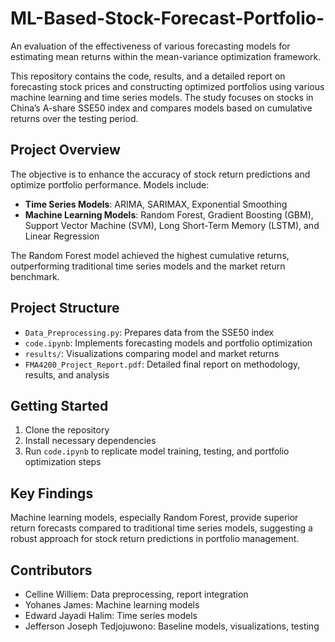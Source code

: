 # ML-Based-Stock-Forecast-Portfolio-
An evaluation of the effectiveness of various forecasting models for estimating mean returns within the mean-variance optimization framework.

This repository contains the code, results, and a detailed report on forecasting stock prices and constructing optimized portfolios using various machine learning and time series models. The study focuses on stocks in China’s A-share SSE50 index and compares models based on cumulative returns over the testing period.

## Project Overview
The objective is to enhance the accuracy of stock return predictions and optimize portfolio performance. Models include:
- **Time Series Models**: ARIMA, SARIMAX, Exponential Smoothing
- **Machine Learning Models**: Random Forest, Gradient Boosting (GBM), Support Vector Machine (SVM), Long Short-Term Memory (LSTM), and Linear Regression

The Random Forest model achieved the highest cumulative returns, outperforming traditional time series models and the market return benchmark.

## Project Structure
- `Data_Preprocessing.py`: Prepares data from the SSE50 index
- `code.ipynb`: Implements forecasting models and portfolio optimization
- `results/`: Visualizations comparing model and market returns
- `FMA4200_Project_Report.pdf`: Detailed final report on methodology, results, and analysis

## Getting Started
1. Clone the repository
2. Install necessary dependencies
3. Run `code.ipynb` to replicate model training, testing, and portfolio optimization steps

## Key Findings
Machine learning models, especially Random Forest, provide superior return forecasts compared to traditional time series models, suggesting a robust approach for stock return predictions in portfolio management.

## Contributors
- Celline Williem: Data preprocessing, report integration
- Yohanes James: Machine learning models
- Edward Jayadi Halim: Time series models
- Jefferson Joseph Tedjojuwono: Baseline models, visualizations, testing
